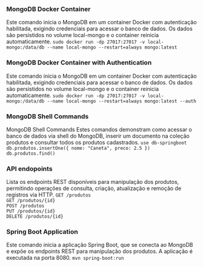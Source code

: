 


### MongoDB Docker Container
Este comando inicia o MongoDB em um container Docker com autenticação habilitada, exigindo credenciais para acessar o banco de dados. Os dados são persistidos no volume local-mongo e o container reinicia automaticamente.
``sudo docker run -dp 27017:27017 -v local-mongo:/data/db --name local-mongo --restart=always mongo:latest
``

### MongoDB Docker Container with Authentication
Este comando inicia o MongoDB em um container Docker com autenticação habilitada, exigindo credenciais para acessar o banco de dados. Os dados são persistidos no volume local-mongo e o container reinicia automaticamente.
``sudo docker run -dp 27017:27017 -v local-mongo:/data/db --name local-mongo --restart=always mongo:latest --auth
``


### MongoDB Shell Commands
MongoDB Shell Commands
Estes comandos demonstram como acessar o banco de dados via shell do MongoDB, inserir um documento na coleção produtos e consultar todos os produtos cadastrados.
``use db-springboot``  
``db.produtos.insertOne({ nome: "Caneta", preco: 2.5 })``  
``db.produtos.find()``  

### API endopoints
Lista os endpoints REST disponíveis para manipulação dos produtos, permitindo operações de consulta, criação, atualização e remoção de registros via HTTP.
``GET /produtos``  
``GET /produtos/{id}``  
``POST /produtos``  
``PUT /produtos/{id}``  
``DELETE /produtos/{id}`` 

### Spring Boot Application
Este comando inicia a aplicação Spring Boot, que se conecta ao MongoDB e expõe os endpoints
REST para manipulação dos produtos. A aplicação é executada na porta 8080.
``mvn spring-boot:run``
